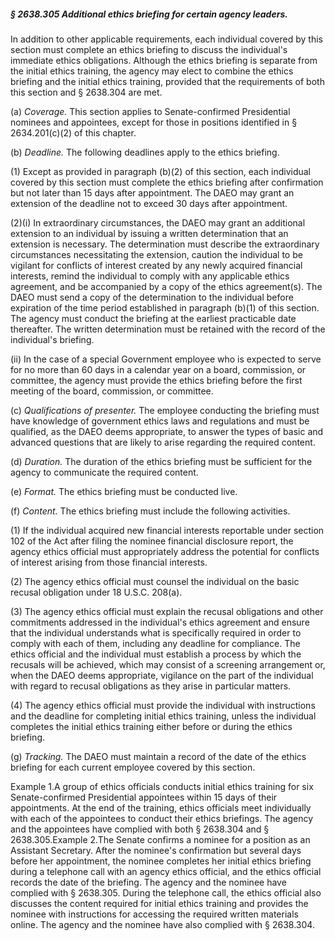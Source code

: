 ##### § 2638.305 Additional ethics briefing for certain agency leaders. #####

In addition to other applicable requirements, each individual covered by this section must complete an ethics briefing to discuss the individual's immediate ethics obligations. Although the ethics briefing is separate from the initial ethics training, the agency may elect to combine the ethics briefing and the initial ethics training, provided that the requirements of both this section and § 2638.304 are met.

(a) *Coverage.* This section applies to Senate-confirmed Presidential nominees and appointees, except for those in positions identified in § 2634.201(c)(2) of this chapter.

(b) *Deadline.* The following deadlines apply to the ethics briefing.

(1) Except as provided in paragraph (b)(2) of this section, each individual covered by this section must complete the ethics briefing after confirmation but not later than 15 days after appointment. The DAEO may grant an extension of the deadline not to exceed 30 days after appointment.

(2)(i) In extraordinary circumstances, the DAEO may grant an additional extension to an individual by issuing a written determination that an extension is necessary. The determination must describe the extraordinary circumstances necessitating the extension, caution the individual to be vigilant for conflicts of interest created by any newly acquired financial interests, remind the individual to comply with any applicable ethics agreement, and be accompanied by a copy of the ethics agreement(s). The DAEO must send a copy of the determination to the individual before expiration of the time period established in paragraph (b)(1) of this section. The agency must conduct the briefing at the earliest practicable date thereafter. The written determination must be retained with the record of the individual's briefing.

(ii) In the case of a special Government employee who is expected to serve for no more than 60 days in a calendar year on a board, commission, or committee, the agency must provide the ethics briefing before the first meeting of the board, commission, or committee.

(c) *Qualifications of presenter.* The employee conducting the briefing must have knowledge of government ethics laws and regulations and must be qualified, as the DAEO deems appropriate, to answer the types of basic and advanced questions that are likely to arise regarding the required content.

(d) *Duration.* The duration of the ethics briefing must be sufficient for the agency to communicate the required content.

(e) *Format.* The ethics briefing must be conducted live.

(f) *Content.* The ethics briefing must include the following activities.

(1) If the individual acquired new financial interests reportable under section 102 of the Act after filing the nominee financial disclosure report, the agency ethics official must appropriately address the potential for conflicts of interest arising from those financial interests.

(2) The agency ethics official must counsel the individual on the basic recusal obligation under 18 U.S.C. 208(a).

(3) The agency ethics official must explain the recusal obligations and other commitments addressed in the individual's ethics agreement and ensure that the individual understands what is specifically required in order to comply with each of them, including any deadline for compliance. The ethics official and the individual must establish a process by which the recusals will be achieved, which may consist of a screening arrangement or, when the DAEO deems appropriate, vigilance on the part of the individual with regard to recusal obligations as they arise in particular matters.

(4) The agency ethics official must provide the individual with instructions and the deadline for completing initial ethics training, unless the individual completes the initial ethics training either before or during the ethics briefing.

(g) *Tracking.* The DAEO must maintain a record of the date of the ethics briefing for each current employee covered by this section.

Example 1.A group of ethics officials conducts initial ethics training for six Senate-confirmed Presidential appointees within 15 days of their appointments. At the end of the training, ethics officials meet individually with each of the appointees to conduct their ethics briefings. The agency and the appointees have complied with both § 2638.304 and § 2638.305.Example 2.The Senate confirms a nominee for a position as an Assistant Secretary. After the nominee's confirmation but several days before her appointment, the nominee completes her initial ethics briefing during a telephone call with an agency ethics official, and the ethics official records the date of the briefing. The agency and the nominee have complied with § 2638.305. During the telephone call, the ethics official also discusses the content required for initial ethics training and provides the nominee with instructions for accessing the required written materials online. The agency and the nominee have also complied with § 2638.304.